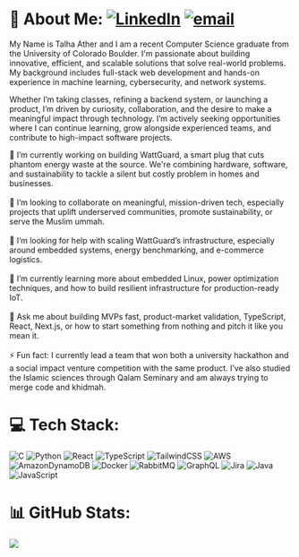 # 💫 About Me: [![LinkedIn](https://img.shields.io/badge/LinkedIn-%230077B5.svg?logo=linkedin&logoColor=white)](https://linkedin.com/in/talha-ather) [![email](https://img.shields.io/badge/Email-D14836?logo=gmail&logoColor=white)](mailto:talha.ather03@gmail.com) 
My Name is Talha Ather and I am a recent Computer Science graduate from the University of Colorado Boulder. I'm passionate about building innovative, efficient, and scalable solutions that solve real-world problems. My background includes full-stack web development and hands-on experience in machine learning, cybersecurity, and network systems.

Whether I’m taking classes, refining a backend system, or launching a product, I’m driven by curiosity, collaboration, and the desire to make a meaningful impact through technology. I’m actively seeking opportunities where I can continue learning, grow alongside experienced teams, and contribute to high-impact software projects.

🔭 I’m currently working on building WattGuard, a smart plug that cuts phantom energy waste at the source. We're combining hardware, software, and sustainability to tackle a silent but costly problem in homes and businesses.<br><br>👯 I’m looking to collaborate on meaningful, mission-driven tech, especially projects that uplift underserved communities, promote sustainability, or serve the Muslim ummah.<br><br>🤝 I’m looking for help with scaling WattGuard’s infrastructure, especially around embedded systems, energy benchmarking, and e-commerce logistics.<br><br>🌱 I’m currently learning more about embedded Linux, power optimization techniques, and how to build resilient infrastructure for production-ready IoT.<br><br>💬 Ask me about building MVPs fast, product-market validation, TypeScript, React, Next.js, or how to start something from nothing and pitch it like you mean it.<br><br>⚡ Fun fact: I currently lead a team that won both a university hackathon and a social impact venture competition with the same product. I’ve also studied the Islamic sciences through Qalam Seminary and am always trying to merge code and khidmah.<br>


# 💻 Tech Stack:
![C](https://img.shields.io/badge/c-%2300599C.svg?style=for-the-badge&logo=c&logoColor=white) ![Python](https://img.shields.io/badge/python-3670A0?style=for-the-badge&logo=python&logoColor=ffdd54) ![React](https://img.shields.io/badge/react-%2320232a.svg?style=for-the-badge&logo=react&logoColor=%2361DAFB) ![TypeScript](https://img.shields.io/badge/typescript-%23007ACC.svg?style=for-the-badge&logo=typescript&logoColor=white) ![TailwindCSS](https://img.shields.io/badge/tailwindcss-%2338B2AC.svg?style=for-the-badge&logo=tailwind-css&logoColor=white) ![AWS](https://img.shields.io/badge/AWS-%23FF9900.svg?style=for-the-badge&logo=amazon-aws&logoColor=white) ![AmazonDynamoDB](https://img.shields.io/badge/Amazon%20DynamoDB-4053D6?style=for-the-badge&logo=Amazon%20DynamoDB&logoColor=white) ![Docker](https://img.shields.io/badge/docker-%230db7ed.svg?style=for-the-badge&logo=docker&logoColor=white) ![RabbitMQ](https://img.shields.io/badge/rabbitmq-FF6600?style=for-the-badge&logo=rabbitmq&logoColor=white) ![GraphQL](https://img.shields.io/badge/-GraphQL-E10098?style=for-the-badge&logo=graphql&logoColor=white) ![Jira](https://img.shields.io/badge/jira-%230A0FFF.svg?style=for-the-badge&logo=jira&logoColor=white) ![Java](https://img.shields.io/badge/java-%23ED8B00.svg?style=for-the-badge&logo=openjdk&logoColor=white) ![JavaScript](https://img.shields.io/badge/javascript-%23323330.svg?style=for-the-badge&logo=javascript&logoColor=%23F7DF1E)
# 📊 GitHub Stats:
![](https://nirzak-streak-stats.vercel.app/?user=tjather&theme=dark&hide_border=false)<br/>

